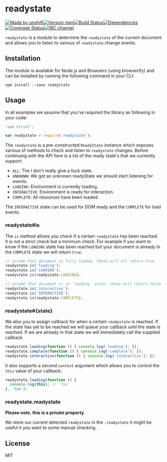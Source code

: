 # readystate

[![Made by unshift](https://img.shields.io/badge/made%20by-unshift-00ffcc.svg?style=flat-square)](http://unshift.io)[![Version npm](http://img.shields.io/npm/v/readystate.svg?style=flat-square)](http://browsenpm.org/package/readystate)[![Build Status](http://img.shields.io/travis/unshiftio/readystate/master.svg?style=flat-square)](https://travis-ci.org/unshiftio/readystate)[![Dependencies](https://img.shields.io/david/unshiftio/readystate.svg?style=flat-square)](https://david-dm.org/unshiftio/readystate)[![Coverage Status](http://img.shields.io/coveralls/unshiftio/readystate/master.svg?style=flat-square)](https://coveralls.io/r/unshiftio/readystate?branch=master)[![IRC channel](http://img.shields.io/badge/IRC-irc.freenode.net%23unshift-00a8ff.svg?style=flat-square)](http://webchat.freenode.net/?channels=unshift)

`readystate` is a module to determine the `readystate` of the current document
and allows you to listen to various of `readystate` change events.

## Installation

The module is available for Node.js and Browsers (using browserify) and can be
installed by running the following command in your CLI:

```
npm install --save readystate
```

## Usage

In all examples we assume that you've required the library as following in your
code:

```js
'use strict';

var readystate = require('readystate');
```

The `readystate` is a pre-constructed `ReadyState` instance which exposes
various of methods to check and listen to `readystate` changes. Before
continuing with the API here is a list of the ready state's that we currently
support:

- `ALL`:         The I don't really give a fuck state.
- `UNKNOWN`:     We got an unknown readyState we should start listening for events.
- `LOADING`:     Environment is currently loading.
- `INTERACTIVE`: Environment is ready for interaction.
- `COMPLETE`:    All resources have been loaded.

The `INTERACTIVE` state can be used for DOM ready and the `COMPLETE` for load
events.

### readystate#is

The `is` method allows you check if a certain `readystate` has been reached. It
is not a strict check but a minimum check. For example if you want to know if
the `LOADING` state has been reached but your document is already in the
`COMPLETE` state we will return `true`.

```js
// assume that document is fully loaded, these will all return true.
readystate.is('loading');
readystate.is('LOADING');
readystate.is(readystate.LOADING);

// assume that document is in `loading` state, these will return false
readystate.is('interactive');
readystate.is('INTERACTIVE');
readystate.is(readystate.COMPLETE);
```

### readystate#{state}

We also you to assign callback for when a certain `readystate` is reached. If
the state has yet to be reached we will queue your callback until the state is
reached. If we are already in that state we will immediately call the supplied
callback.

```js
readystate.loading(function () { console.log('loading'); });
readystate.complete(function () { console.log('complete'); });
readystate.interactive(function () { console.log('interactive'); });
```

It also supports a second `context` argument which allows you to control the
`this` value of your callback:

```js
readystate.loading(function () {
  console.log(this); // 'foo'
}, 'foo');
```

### readystate.readystate

**Please note, this is a private property**

We store our current detected `readystate` in the `.readystate` it might be
useful it you want to some manual checking.

## License

MIT
